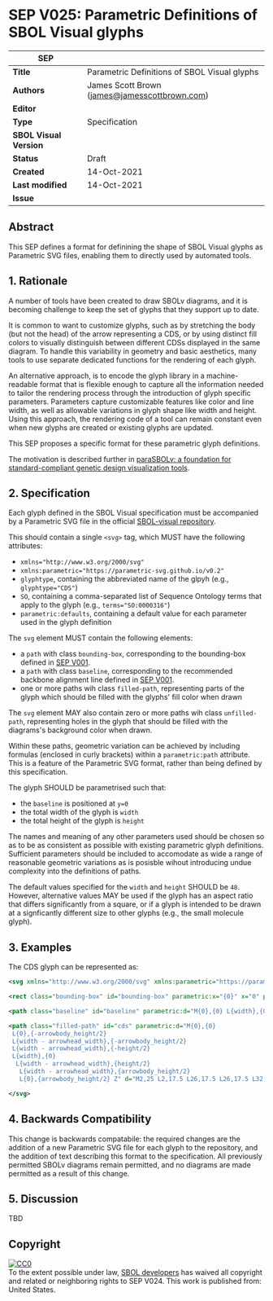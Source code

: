 # SEP V025: Parametric Definitions of SBOL Visual glyphs

| SEP | |
| --- | --- |
| **Title** | Parametric Definitions of SBOL Visual glyphs |
| **Authors** | James Scott Brown (james@jamesscottbrown.com) |
| **Editor** |  |
| **Type** | Specification |
| **SBOL Visual Version** |  |
| **Status** | Draft |
| **Created** | 14-Oct-2021 |
| **Last modified** | 14-Oct-2021 |
| **Issue** |  |


## Abstract

This SEP defines a format for definining the shape of SBOL Visual glyphs as Parametric SVG files, enabling them to directly used by automated tools.

## <a name="rationale"></a> 1. Rationale 

A number of tools have been created to draw SBOLv diagrams, and it is becoming challenge to keep the set of glyphs that they support up to date.

It is common to want to customize glyphs, such as by stretching the body (but not the head) of the arrow representing a CDS, or by using distinct fill colors to visually distinguish between different CDSs displayed in the same diagram. 
To handle this variability in geometry and basic aesthetics, many tools to use separate dedicated functions for the rendering of each glyph.

An alternative approach, is to encode the glyph library in a machine-readable format that is flexible enough to capture all the information needed to tailor the rendering process through the introduction of glyph specific parameters. Parameters capture customizable features like color and line width, as well as allowable variations in glyph shape like width and height. Using this approach, the rendering code of a tool can remain constant even when new glyphs are created or existing glyphs are updated.

This SEP proposes a specific format for these parametric glyph definitions.

The motivation is described further in [paraSBOLv: a foundation for standard-compliant genetic design visualization tools](https://academic.oup.com/synbio/advance-article/doi/10.1093/synbio/ysab022/6347203).

## 2. Specification <a name="specification"></a>

Each glyph defined in the SBOL Visual specification must be accompanied by a Parametric SVG file in the official [SBOL-visual repository](https://github.com/SynBioDex/SBOL-visual).

This should contain a single `<svg>` tag, which MUST have the following attributes:

* `xmlns="http://www.w3.org/2000/svg"`
* `xmlns:parametric="https://parametric-svg.github.io/v0.2"`
* `glyphtype`, containing the abbreviated name of the glpyh (e.g., `glyphtype="CDS"`)
* `SO`, containing a comma-separated list of Sequence Ontology terms that apply to the glyph (e.g., `terms="SO:0000316"`)
* `parametric:defaults`, containing a default value for each parameter used in the glyph definition

The `svg` element MUST contain the following elements:

* a `path` with class `bounding-box`, corresponding to the bounding-box defined in [SEP V001](https://github.com/SynBioDex/SBOL-visual/blob/master/SEPs/SEP_V001.md).
* a `path` with class `baseline`, corresponding to the recommended backbone alignment line defined in [SEP V001](https://github.com/SynBioDex/SBOL-visual/blob/master/SEPs/SEP_V001.md).
* one or more paths wih class `filled-path`, representing parts of the glyph which should be filled with the  glyphs' fill color when drawn

The `svg` element MAY also contain zero or more paths wih class `unfilled-path`, representing holes in the glyph that should be filled with the diagrams's background color when drawn.

Within these paths, geometric variation can be achieved by including formulas (enclosed in curly brackets) within a `parametric:path` attribute.
This is a feature of the Parametric SVG format, rather than being defined by this specification.

The glyph SHOULD be parametrised such that:

* the `baseline` is positioned at `y=0`
* the total width of the glyph is `width`
* the total height of the glyph is `height`

The names and meaning of any other parameters used should be chosen so as to be as consistent as possible with existing parametric glyph definitions.
Sufficient parameters should be included to accomodate as wide a range of reasonable geometric variations as is posisble wihout introducing undue complexity into the definitions of paths.

The default values specified for the `width` and `height` SHOULD be `48`. 
However, alternative values MAY be used if the glyph has an aspect ratio that differs significantly from a square, or if a glyph is intended to be drawn at a signficantly different size to other glyphs (e.g., the small molecule glyph).



## 3. Examples <a name='example'></a>

The CDS glyph can be represented as:


```xml
<svg xmlns="http://www.w3.org/2000/svg" xmlns:parametric="https://parametric-svg.github.io/v0.2" version="1.1" width="100" height="100" glyphtype="CDS" terms="SO:0000316" parametric:defaults="arrowbody_height=15;arrowhead_width=7;width=30;height=15">

<rect class="bounding-box" id="bounding-box" parametric:x="{0}" x="0" parametric:y="{-height/2}" y="14.5" parametric:width="{width}" width="34" parametric:height="{height}" height="21.0" style="fill:none;stroke:rgb(150,150,150);stroke-opacity:0.5;stroke-width:1pt;stroke-linecap:butt;stroke-linejoin:miter;stroke-dasharray:1.5,0.8" />

<path class="baseline" id="baseline" parametric:d="M{0},{0} L{width},{0}" d="M0,25 L34,25" parametric:y="{0}" style="fill:none;stroke:black;stroke-width:1pt" />

<path class="filled-path" id="cds" parametric:d="M{0},{0}
 L{0},{-arrowbody_height/2}
 L{width - arrowhead_width},{-arrowbody_height/2}
 L{width - arrowhead_width},{-height/2}
 L{width},{0}
  L{width - arrowhead_width},{height/2}
   L{width - arrowhead_width},{arrowbody_height/2}
   L{0},{arrowbody_height/2} Z" d="M2,25 L2,17.5 L26,17.5 L26,17.5 L32,25 L26,32.5 L26,32.5 L2,32.5 Z" style="fill:rgb(230,230,230);fill-rule:nonzero;stroke:black;stroke-width:1pt;stroke-linejoin:miter;stroke-linecap:butt" />

</svg>
```

## <a name='compatibility'></a> 4. Backwards Compatibility

This change is backwards compatabile: the required changes are the addition of a new Parametric SVG file for each glyph to the repository, and the addition of text describing this format to the specification. All previously permitted SBOLv diagrams remain permitted, and no diagrams are made permitted as a result of this change.

## <a name='discussion'></a> 5. Discussion

TBD

## <a name='copyright'></a> Copyright

<p xmlns:dct="http://purl.org/dc/terms/" xmlns:vcard="http://www.w3.org/2001/vcard-rdf/3.0#">
  <a rel="license"
     href="http://creativecommons.org/publicdomain/zero/1.0/">
    <img src="http://i.creativecommons.org/p/zero/1.0/88x31.png" style="border-style: none;" alt="CC0" />
  </a>
  <br />
  To the extent possible under law,
  <a rel="dct:publisher"
     href="sbolstandard.org">
    <span property="dct:title">SBOL developers</span></a>
  has waived all copyright and related or neighboring rights to
  <span property="dct:title">SEP V024</span>.
This work is published from:
<span property="vcard:Country" datatype="dct:ISO3166"
      content="US" about="sbolstandard.org">
  United States</span>.
</p>
